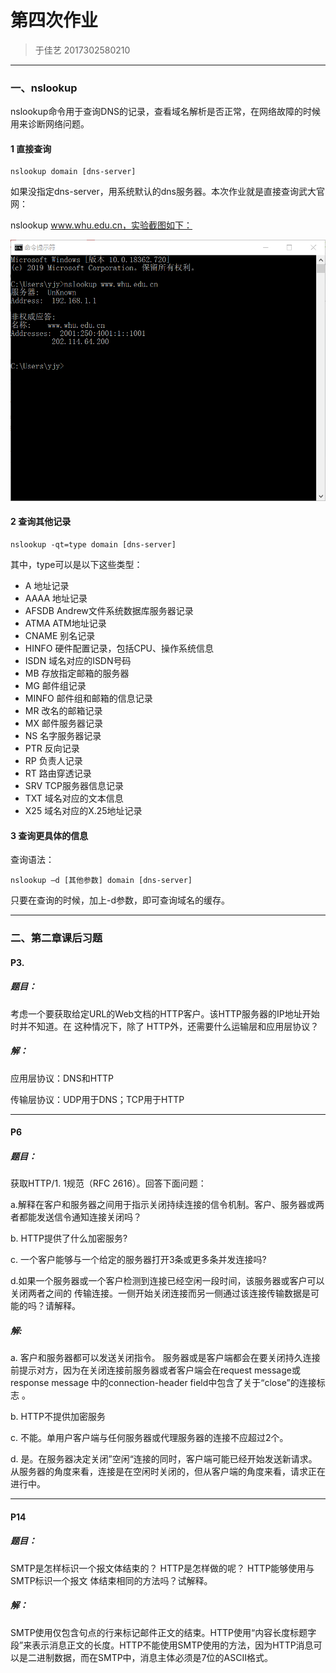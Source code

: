 # 第四次作业

> 于佳艺 2017302580210

------

### 一、nslookup

 nslookup命令用于查询DNS的记录，查看域名解析是否正常，在网络故障的时候用来诊断网络问题。  

#### **1 直接查询**

```
nslookup domain [dns-server]
```

如果没指定dns-server，用系统默认的dns服务器。本次作业就是直接查询武大官网：

nslookup www.whu.edu.cn，实验截图如下：

<img src='image\nslookup.png'>

#### **2 查询其他记录**

```
nslookup -qt=type domain [dns-server]
```

其中，type可以是以下这些类型：

- A 地址记录
- AAAA 地址记录
- AFSDB Andrew文件系统数据库服务器记录
- ATMA ATM地址记录
- CNAME 别名记录
- HINFO 硬件配置记录，包括CPU、操作系统信息
- ISDN 域名对应的ISDN号码
- MB 存放指定邮箱的服务器
- MG 邮件组记录
- MINFO 邮件组和邮箱的信息记录
- MR 改名的邮箱记录
- MX 邮件服务器记录
- NS 名字服务器记录
- PTR 反向记录
- RP 负责人记录
- RT 路由穿透记录
- SRV TCP服务器信息记录
- TXT 域名对应的文本信息
- X25 域名对应的X.25地址记录

#### **3 查询更具体的信息**

查询语法：

```
nslookup –d [其他参数] domain [dns-server]
```

只要在查询的时候，加上-d参数，即可查询域名的缓存。

------

### 二、第二章课后习题

#### P3.

##### 题目：

考虑一个要获取给定URL的Web文档的HTTP客户。该HTTP服务器的IP地址开始时并不知道。在 这种情况下，除了 HTTP外，还需要什么运输层和应用层协议？ 

##### 解：

应用层协议：DNS和HTTP

传输层协议：UDP用于DNS；TCP用于HTTP 

------

#### P6

##### 题目：

获取HTTP/1. 1规范（RFC 2616）。回答下面问题： 

a.解释在客户和服务器之间用于指示关闭持续连接的信令机制。客户、服务器或两者都能发送信令通知连接关闭吗？ 

b. HTTP提供了什么加密服务? 

c. 一个客户能够与一个给定的服务器打开3条或更多条并发连接吗? 

d.如果一个服务器或一个客户检测到连接已经空闲一段时间，该服务器或客户可以关闭两者之间的 传输连接。一侧开始关闭连接而另一侧通过该连接传输数据是可能的吗？请解释。 

##### 解:

a. 客户和服务器都可以发送关闭指令。 服务器或是客户端都会在要关闭持久连接前提示对方，因为在关闭连接前服务器或者客户端会在request message或response message 中的connection-header field中包含了关于“close”的连接标志 。

b. HTTP不提供加密服务

c. 不能。单用户客户端与任何服务器或代理服务器的连接不应超过2个。 

d.  是。在服务器决定关闭”空闲“连接的同时，客户端可能已经开始发送新请求。从服务器的角度来看，连接是在空闲时关闭的，但从客户端的角度来看，请求正在进行中。

------

#### P14

##### 题目：

SMTP是怎样标识一个报文体结束的？ HTTP是怎样做的呢？ HTTP能够使用与SMTP标识一个报文 体结束相同的方法吗？试解释。 

##### 解：

SMTP使用仅包含句点的行来标记邮件正文的结束。HTTP使用“内容长度标题字段”来表示消息正文的长度。HTTP不能使用SMTP使用的方法，因为HTTP消息可以是二进制数据，而在SMTP中，消息主体必须是7位的ASCII格式。 